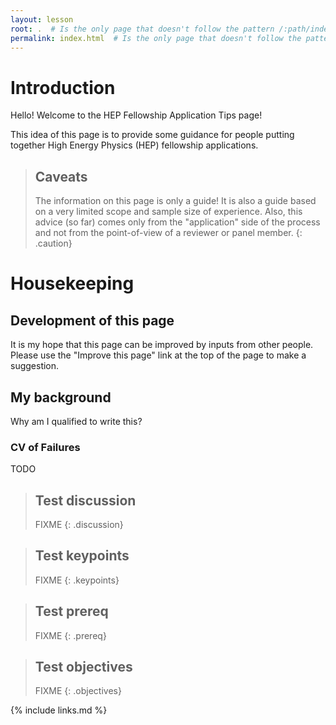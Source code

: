 ```yaml
---
layout: lesson
root: .  # Is the only page that doesn't follow the pattern /:path/index.html
permalink: index.html  # Is the only page that doesn't follow the pattern /:path/index.html
---
```

# Introduction

Hello! Welcome to the HEP Fellowship Application Tips page!

This idea of this page is to provide some guidance for people putting together High Energy Physics (HEP) fellowship applications.


> ## Caveats
>
> The information on this page is only a guide!
> It is also a guide based on a very limited scope and sample size of experience. Also, this advice (so far) comes only from the "application" side of the process and not from the point-of-view of a reviewer or panel member.
{: .caution}



# Housekeeping


## Development of this page

It is my hope that this page can be improved by inputs from other people. Please use the "Improve this page" link at the top of the page to make a suggestion.


## My background

Why am I qualified to write this?


### CV of Failures

TODO


> ## Test discussion
>
> FIXME
{: .discussion}

> ## Test keypoints
>
> FIXME
{: .keypoints}

> ## Test prereq
>
> FIXME
{: .prereq}

> ## Test objectives
>
> FIXME
{: .objectives}










{% include links.md %}
